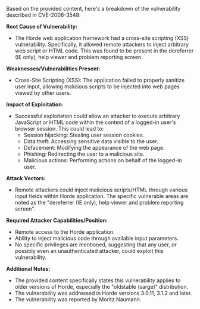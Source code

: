 Based on the provided content, here's a breakdown of the vulnerability described in CVE-2006-3548:

**Root Cause of Vulnerability:**
- The Horde web application framework had a cross-site scripting (XSS) vulnerability. Specifically, it allowed remote attackers to inject arbitrary web script or HTML code. This was found to be present in the dereferrer (IE only), help viewer and problem reporting screen.

**Weaknesses/Vulnerabilities Present:**
- Cross-Site Scripting (XSS): The application failed to properly sanitize user input, allowing malicious scripts to be injected into web pages viewed by other users.

**Impact of Exploitation:**
- Successful exploitation could allow an attacker to execute arbitrary JavaScript or HTML code within the context of a logged-in user's browser session. This could lead to:
   - Session hijacking: Stealing user session cookies.
   - Data theft: Accessing sensitive data visible to the user.
   - Defacement: Modifying the appearance of the web page.
   - Phishing: Redirecting the user to a malicious site.
   - Malicious actions: Performing actions on behalf of the logged-in user.

**Attack Vectors:**
- Remote attackers could inject malicious scripts/HTML through various input fields within Horde application. The specific vulnerable areas are noted as the "dereferrer (IE only), help viewer and problem reporting screen".

**Required Attacker Capabilities/Position:**
- Remote access to the Horde application.
- Ability to inject malicious code through available input parameters.
- No specific privileges are mentioned, suggesting that any user, or possibly even an unauthenticated attacker, could exploit this vulnerability.

**Additional Notes:**
- The provided content specifically states this vulnerability applies to older versions of Horde, especially the "oldstable (sarge)" distribution.
- The vulnerability was addressed in Horde versions 3.0.11, 3.1.2 and later.
- The vulnerability was reported by Moritz Naumann.